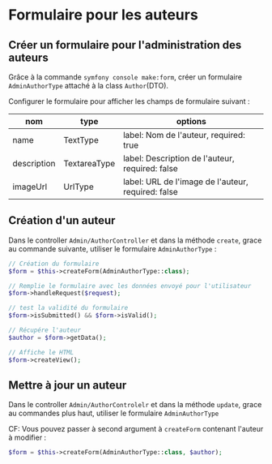 # Formulaire pour les auteurs

## Créer un formulaire pour l'administration des auteurs

Grâce à la commande `symfony console make:form`, créer un formulaire
`AdminAuthorType` attaché à la class `Author`(DTO).

Configurer le formulaire pour afficher les champs de formulaire suivant :

| nom         | type         | options                                            |
| ----------- | ------------ | -------------------------------------------------- |
| name        | TextType     | label: Nom de l'auteur, required: true             |
| description | TextareaType | label: Description de l'auteur, required: false    |
| imageUrl    | UrlType      | label: URL de l'image de l'auteur, required: false |

## Création d'un auteur

Dans le controller `Admin/AuthorController` et dans la méthode `create`,
grace au commande suivante, utiliser le formulaire `AdminAuthorType` :

```php
// Création du formulaire
$form = $this->createForm(AdminAuthorType::class);

// Remplie le formulaire avec les données envoyé pour l'utilisateur
$form->handleRequest($request);

// test la validité du formulaire
$form->isSubmitted() && $form->isValid();

// Récupére l'auteur
$author = $form->getData();

// Affiche le HTML
$form->createView();
```

## Mettre à jour un auteur

Dans le controller `Admin/AuthorControlelr` et dans la méthode `update`,
grace au commandes plus haut, utiliser le formulaire `AdminAuthorType`

CF: Vous pouvez passer à second argument à `createForm` contenant l'auteur
à modifier :

```php
$form = $this->createForm(AdminAuthorType::class, $author);
```
